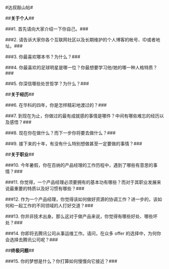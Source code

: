 #达叔敲山帖#

##**关于个人**##

###1. 首先请向大家介绍一下你自己。###

###2. 请告诉大家你各个互联网社区以及长期维护的个人博客的帐号、ID或者地址。###

###3. 你最喜欢哪本书？为什么？###

###4. 你最喜欢的足球明星是哪一位？你最想要学习他/她的哪一种人格特质？###

###5. 你深信哪些处世哲学？为什么？###

##**关于经历**##

###6. 在华科的四年，你是怎样精彩地渡过的？###

###7. 到现在为止，你做过的最有成就感的事情是哪件？中间有哪些难忘的经历以及感悟？###

###8. 现在你在做什么？而下一步你将要去做什么？###

###9. 接下来的十年，有没有什么特别想做甚至一定要做的事情？###

##**关于职业**##

###10. 今年暑假，你在百纳的产品经理的工作历程中，遇到了哪些有意思的事情？###

###11. 你觉得，一个产品经理必须要拥有的基本功有哪些？而对于其职业发展来说最重要的特质以及好习惯有哪些？###

###12. 作为一个产品经理，你觉得该如何做好资源的协调工作？进一步的，该如何和一起工作的不同领域的人打好交道？###

###13. 你并非技术出身。那么这对于做产品来说，你觉得有哪些好处、哪些坏处？###

###14. 你即将去腾讯公司从事运维工作。请问，在众多 offer 的选择中，为何你会选择去腾讯公司呢？###

##**终极问题**##

###15. 你的梦想是什么？你打算如何慢慢向它接近？###
